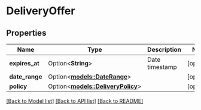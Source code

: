 # DeliveryOffer

## Properties

Name | Type | Description | Notes
------------ | ------------- | ------------- | -------------
**expires_at** | Option<**String**> | Date timestamp | [optional]
**date_range** | Option<[**models::DateRange**](DateRange.md)> |  | [optional]
**policy** | Option<[**models::DeliveryPolicy**](DeliveryPolicy.md)> |  | [optional]

[[Back to Model list]](../README.md#documentation-for-models) [[Back to API list]](../README.md#documentation-for-api-endpoints) [[Back to README]](../README.md)


